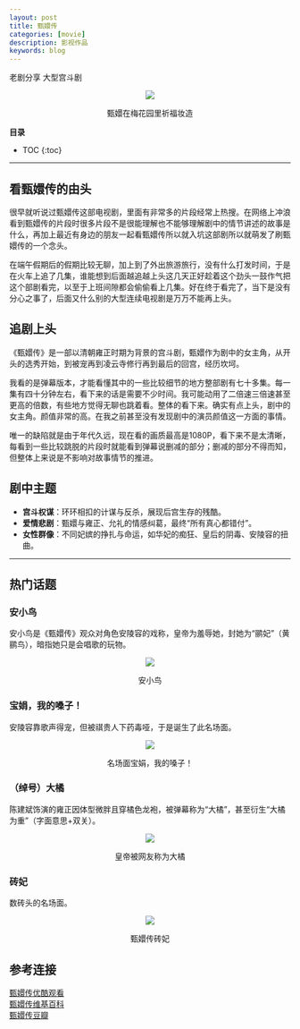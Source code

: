 ```yaml
---
layout: post
title: 甄嬛传
categories: [movie]
description: 影视作品
keywords: blog
---
```

老剧分享
大型宫斗剧

<div align="center"><img width="auto" height="auto" src="{{ assets_base_url }}/images/blog/甄嬛祈福.png"/>
<p>甄嬛在梅花园里祈福妆造</p>
</div>



**目录**

* TOC
{:toc}

---


## 看甄嬛传的由头

很早就听说过甄嬛传这部电视剧，里面有非常多的片段经常上热搜。在网络上冲浪看到甄嬛传的片段时很多片段不是很能理解也不能够理解剧中的情节讲述的故事是什么，再加上最近有身边的朋友一起看甄嬛传所以就入坑这部剧所以就萌发了刷甄嬛传的一个念头。  

在端午假期后的假期比较无聊，加上到了外出旅游旅行，没有什么打发时间，于是在火车上追了几集，谁能想到后面越追越上头这几天正好趁着这个劲头一鼓作气把这个部剧看完，以至于上班间隙都会偷偷看上几集。好在终于看完了，当下是没有分心之事了，后面又什么别的大型连续电视剧是万万不能再上头。

## 追剧上头
《甄嬛传》是一部以清朝雍正时期为背景的宫斗剧，甄嬛作为剧中的女主角，从开头的选秀开始，到被宠再到凌云寺修行再到最后的回宫，经历坎坷。  

我看的是弹幕版本，才能看懂其中的一些比较细节的地方整部剧有七十多集。每一集有四十分钟左右，看下来的话是需要不少时间。我可能动用了二倍速三倍速甚至更高的倍数，有些地方觉得无聊也跳着看。整体的看下来。确实有点上头，剧中的女主角。颜值非常的高。在我之前甚至没有发现剧中的演员颜值这一方面的事情。  

唯一的缺陷就是由于年代久远，现在看的画质最高是1080P，看下来不是太清晰，每看到一些比较跳脱的片段时就能看到弹幕说删减的部分；删减的部分不得而知，但整体上来说是不影响对故事情节的推进。


## 剧中主题
- **宫斗权谋**：环环相扣的计谋与反杀，展现后宫生存的残酷。
- **爱情悲剧**：甄嬛与雍正、允礼的情感纠葛，最终“所有真心都错付”。
- **女性群像**：不同妃嫔的挣扎与命运，如华妃的痴狂、皇后的阴毒、安陵容的扭曲。

---
## 热门话题

### 安小鸟
安小鸟是《甄嬛传》观众对角色安陵容的戏称，皇帝为羞辱她，封她为“鹂妃”（黄鹂鸟），暗指她只是会唱歌的玩物。  
<div align="center"><img width="auto" height="auto" src="{{ assets_base_url }}/images/blog/甄嬛传安小鸟.png"/>
<p>安小鸟</p>
</div>


### 宝娟，我的嗓子！
安陵容靠歌声得宠，但被祺贵人下药毒哑，于是诞生了此名场面。  
<div align="center"><img width="auto" height="auto" src="{{ assets_base_url }}/images/blog/宝娟，我的嗓子.png"/>
<p>名场面宝娟，我的嗓子！</p>
</div>



### （绰号）大橘
陈建斌饰演的雍正因体型微胖且穿橘色龙袍，被弹幕称为“大橘”，甚至衍生“大橘为重”（字面意思+双关）。  
<div align="center"><img width="auto" height="auto" src="{{ assets_base_url }}/images/blog/甄嬛传大橘.png"/>
<p>皇帝被网友称为大橘</p>
</div>

### 砖妃
数砖头的名场面。
<div align="center"><img width="auto" height="auto" src="{{ assets_base_url }}/images/blog/甄嬛传砖妃.png"/>
<p>甄嬛传砖妃</p>
</div>



## 参考连接
[甄嬛传优酷观看](https://v.youku.com/v_show/id_XMzcxNDY5ODQ4.html?spm=a2hkm.8166622.PhoneSokuProgram_1.dplaybutton&s=cbff984c962411de83b1)  
[甄嬛传维基百科](https://zh.wikipedia.org/zh-cn/%E5%BE%8C%E5%AE%AE%E7%94%84%E5%AC%9B%E5%82%B3_(%E9%9B%BB%E8%A6%96%E5%8A%87))  
[甄嬛传豆瓣](https://movie.douban.com/subject/4922787/)  